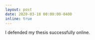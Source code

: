 ```yaml
---
layout: post
date: 2020-03-18 00:00:00-0400
inline: true
---
```


I defended my thesis successfully online.
